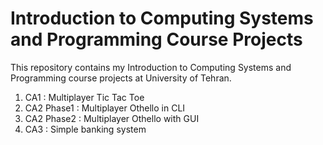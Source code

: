 # Introduction to Computing Systems and Programming Course Projects

This repository contains my Introduction to Computing Systems and Programming course projects at University of Tehran.

1. CA1 : Multiplayer Tic Tac Toe 
2. CA2 Phase1 : Multiplayer Othello in CLI
3. CA2 Phase2 : Multiplayer Othello with GUI
4. CA3 : Simple banking system 
